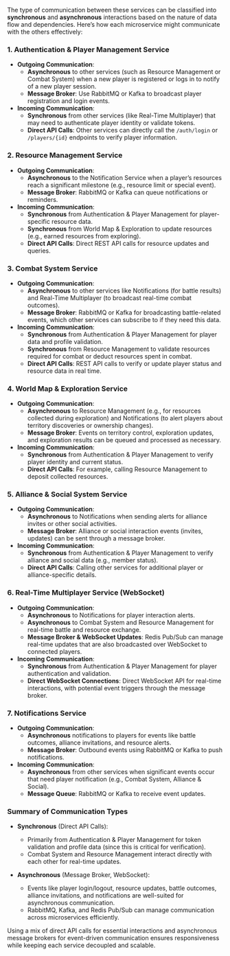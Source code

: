 The type of communication between these services can be classified into **synchronous** and **asynchronous** interactions based on the nature of data flow and dependencies. Here’s how each microservice might communicate with the others effectively:

### 1. **Authentication & Player Management Service**
- **Outgoing Communication**:
    - **Asynchronous** to other services (such as Resource Management or Combat System) when a new player is registered or logs in to notify of a new player session.
    - **Message Broker**: Use RabbitMQ or Kafka to broadcast player registration and login events.
- **Incoming Communication**:
    - **Synchronous** from other services (like Real-Time Multiplayer) that may need to authenticate player identity or validate tokens.
    - **Direct API Calls**: Other services can directly call the `/auth/login` or `/players/{id}` endpoints to verify player information.

### 2. **Resource Management Service**
- **Outgoing Communication**:
    - **Asynchronous** to the Notification Service when a player’s resources reach a significant milestone (e.g., resource limit or special event).
    - **Message Broker**: RabbitMQ or Kafka can queue notifications or reminders.
- **Incoming Communication**:
    - **Synchronous** from Authentication & Player Management for player-specific resource data.
    - **Synchronous** from World Map & Exploration to update resources (e.g., earned resources from exploring).
    - **Direct API Calls**: Direct REST API calls for resource updates and queries.

### 3. **Combat System Service**
- **Outgoing Communication**:
    - **Asynchronous** to other services like Notifications (for battle results) and Real-Time Multiplayer (to broadcast real-time combat outcomes).
    - **Message Broker**: RabbitMQ or Kafka for broadcasting battle-related events, which other services can subscribe to if they need this data.
- **Incoming Communication**:
    - **Synchronous** from Authentication & Player Management for player data and profile validation.
    - **Synchronous** from Resource Management to validate resources required for combat or deduct resources spent in combat.
    - **Direct API Calls**: REST API calls to verify or update player status and resource data in real time.

### 4. **World Map & Exploration Service**
- **Outgoing Communication**:
    - **Asynchronous** to Resource Management (e.g., for resources collected during exploration) and Notifications (to alert players about territory discoveries or ownership changes).
    - **Message Broker**: Events on territory control, exploration updates, and exploration results can be queued and processed as necessary.
- **Incoming Communication**:
    - **Synchronous** from Authentication & Player Management to verify player identity and current status.
    - **Direct API Calls**: For example, calling Resource Management to deposit collected resources.

### 5. **Alliance & Social System Service**
- **Outgoing Communication**:
    - **Asynchronous** to Notifications when sending alerts for alliance invites or other social activities.
    - **Message Broker**: Alliance or social interaction events (invites, updates) can be sent through a message broker.
- **Incoming Communication**:
    - **Synchronous** from Authentication & Player Management to verify alliance and social data (e.g., member status).
    - **Direct API Calls**: Calling other services for additional player or alliance-specific details.

### 6. **Real-Time Multiplayer Service (WebSocket)**
- **Outgoing Communication**:
    - **Asynchronous** to Notifications for player interaction alerts.
    - **Asynchronous** to Combat System and Resource Management for real-time battle and resource exchange.
    - **Message Broker & WebSocket Updates**: Redis Pub/Sub can manage real-time updates that are also broadcasted over WebSocket to connected players.
- **Incoming Communication**:
    - **Synchronous** from Authentication & Player Management for player authentication and validation.
    - **Direct WebSocket Connections**: Direct WebSocket API for real-time interactions, with potential event triggers through the message broker.

### 7. **Notifications Service**
- **Outgoing Communication**:
    - **Asynchronous** notifications to players for events like battle outcomes, alliance invitations, and resource alerts.
    - **Message Broker**: Outbound events using RabbitMQ or Kafka to push notifications.
- **Incoming Communication**:
    - **Asynchronous** from other services when significant events occur that need player notification (e.g., Combat System, Alliance & Social).
    - **Message Queue**: RabbitMQ or Kafka to receive event updates.

### Summary of Communication Types

- **Synchronous** (Direct API Calls):
    - Primarily from Authentication & Player Management for token validation and profile data (since this is critical for verification).
    - Combat System and Resource Management interact directly with each other for real-time updates.

- **Asynchronous** (Message Broker, WebSocket):
    - Events like player login/logout, resource updates, battle outcomes, alliance invitations, and notifications are well-suited for asynchronous communication.
    - RabbitMQ, Kafka, and Redis Pub/Sub can manage communication across microservices efficiently.

Using a mix of direct API calls for essential interactions and asynchronous message brokers for event-driven communication ensures responsiveness while keeping each service decoupled and scalable.
